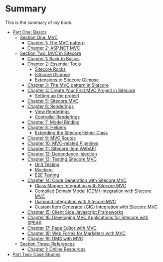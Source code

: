 # Summary

This is the summary of my book.

* [Part One: Basics](https://github.com/SitecoreMVC/theBook/blob/master/Part-1--Basics/README.md)
	* [Section One: MVC](https://github.com/SitecoreMVC/theBook/blob/master/Part-1--Basics/Section-1--MVC/README.md)
		* [Chapter 1: The MVC pattern](https://github.com/SitecoreMVC/theBook/blob/master/Part-1--Basics/Section-1--MVC/Chapter-01--The-MVC-Pattern.md)
		* [Chapter 2: ASP.NET MVC](https://github.com/SitecoreMVC/theBook/blob/master/Part-1--Basics/Section-1--MVC/Chapter-02--ASP-NET-MVC.md)
	* [Section Two: MVC in Sitecore](https://github.com/SitecoreMVC/theBook/blob/master/Part-1--Basics/Section-2--MVC-with-Sitecore/README.md)
		* [Chapter 1: Back to Basics](https://github.com/SitecoreMVC/theBook/blob/master/Part-1--Basics/Section-2--MVC-with-Sitecore/Chapter-01--Back-to-Basics.md)
 		* [Chapter 2: Essential Tools](https://github.com/SitecoreMVC/theBook/blob/master/Part-1--Basics/Section-2--MVC-with-Sitecore/Chapter-02--Essential-Tools.md) 
			* [Sitecore Rocks](https://github.com/SitecoreMVC/theBook/blob/master/Part-1--Basics/Section-2--MVC-with-Sitecore/Chapter-02--Essential-Tools.md#sitecore-rocks)
			* [Sitecore Glimpse](https://github.com/SitecoreMVC/theBook/blob/master/Part-1--Basics/Section-2--MVC-with-Sitecore/Chapter-02--Essential-Tools.md#sitecore-glimpse)
 			* [Extensions to Sitecore Glimpse](https://github.com/SitecoreMVC/theBook/blob/master/Part-1--Basics/Section-2--MVC-with-Sitecore/Chapter-02--Essential-Tools.md#extensions-to-sitecore-glimpse)
		* [Chapter 3: The MVC pattern in Sitecore](https://github.com/SitecoreMVC/theBook/blob/master/Part-1--Basics/Section-2--MVC-with-Sitecore/Chapter-03--The-MVC-Pattern-in-Sitecore.md)
		* [Chapter 4: Create Your First MVC Project in Sitecore](https://github.com/SitecoreMVC/theBook/blob/master/Part-1--Basics/Section-2--MVC-with-Sitecore/Chapter-04--First-MVC-Project.md)
			* [Setting up the project](https://github.com/SitecoreMVC/theBook/blob/master/Part-1--Basics/Section-2--MVC-with-Sitecore/Chapter-04--First-MVC-Project.md#setting-up-the-project)
		* [Chapter 5: Sitecore.MVC](https://github.com/SitecoreMVC/theBook/blob/master/Part-1--Basics/Section-2--MVC-with-Sitecore/Chapter-05--Sitecore-MVC.md)
		* [Chapter 6: Renderings](https://github.com/SitecoreMVC/theBook/blob/master/Part-1--Basics/Section-2--MVC-with-Sitecore/Chapter-06--Renderings.md)
			* [View Renderings](https://github.com/SitecoreMVC/theBook/blob/master/Part-1--Basics/Section-2--MVC-with-Sitecore/Chapter-06--Renderings.md#view-renderings)
			* [Controller Renderings](https://github.com/SitecoreMVC/theBook/blob/master/Part-1--Basics/Section-2--MVC-with-Sitecore/Chapter-06--Renderings.md#controller-renderings)
		* [Chapter 7: Model Binding](https://github.com/SitecoreMVC/theBook/blob/master/Part-1--Basics/Section-2--MVC-with-Sitecore/Chapter-07--Model-Binding.md)
		* [Chapter 8: Helpers](https://github.com/SitecoreMVC/theBook/blob/master/Part-1--Basics/Section-2--MVC-with-Sitecore/Chapter-08--Helpers.md)
			* [Extending the SitecoreHelper Class](https://github.com/SitecoreMVC/theBook/blob/master/Part-1--Basics/Section-2--MVC-with-Sitecore/Chapter-08--Helpers.md#extending-the-sitecorehelper-class)
		* [Chapter 9: MVC Routes](https://github.com/SitecoreMVC/theBook/blob/master/Part-1--Basics/Section-2--MVC-with-Sitecore/Chapter-09--MVC-Routes.md)
		* [Chapter 10: MVC-related Pipelines](https://github.com/SitecoreMVC/theBook/blob/master/Part-1--Basics/Section-2--MVC-with-Sitecore/Chapter-10--MVC-Related-Pipelines.md)
		* [Chapter 11: Sitecore Item WebAPI](https://github.com/SitecoreMVC/theBook/blob/master/Part-1--Basics/Section-2--MVC-with-Sitecore/Chapter-11--Sitecore-Item-WebAPI.md)
		* [Chapter 12: Dependency Injection](https://github.com/SitecoreMVC/theBook/blob/master/Part-1--Basics/Section-2--MVC-with-Sitecore/Chapter-12--Dependency-Injection.md)
		* [Chapter 13: Testing Sitecore MVC](https://github.com/SitecoreMVC/theBook/blob/master/Part-1--Basics/Section-2--MVC-with-Sitecore/Chapter-13--Testing-Sitecore-MVC.md)
			* [Unit Testing](https://github.com/SitecoreMVC/theBook/blob/master/Part-1--Basics/Section-2--MVC-with-Sitecore/Chapter-13--Testing-Sitecore-MVC.md#unit-testing)
			* [Mocking](https://github.com/SitecoreMVC/theBook/blob/master/Part-1--Basics/Section-2--MVC-with-Sitecore/Chapter-13--Testing-Sitecore-MVC.md#mocking)
			* [E2E Testing](https://github.com/SitecoreMVC/theBook/blob/master/Part-1--Basics/Section-2--MVC-with-Sitecore/Chapter-13--Testing-Sitecore-MVC.md#e2e-testing)
		* [Chapter 14: Code Generation with Sitecore MVC](https://github.com/SitecoreMVC/theBook/blob/master/Part-1--Basics/Section-2--MVC-with-Sitecore/Chapter-14--Code-Generation-with-Sitecore-MVC.md)
			* [Glass Mapper Integration with Sitecore MVC](https://github.com/SitecoreMVC/theBook/blob/master/Part-1--Basics/Section-2--MVC-with-Sitecore/Chapter-14--Code-Generation-with-Sitecore-MVC.md#glass-mapper-integration-with-sitecore-mvc)
			* [Compiled Domain Model (CDM) Integration with Sitecore MVC](https://github.com/SitecoreMVC/theBook/blob/master/Part-1--Basics/Section-2--MVC-with-Sitecore/Chapter-14--Code-Generation-with-Sitecore-MVC.md#compiled-domain-model-cdm-integration-with-sitecore-mvc)
			* [Diamond Integration with Sitecore MVC](https://github.com/SitecoreMVC/theBook/blob/master/Part-1--Basics/Section-2--MVC-with-Sitecore/Chapter-14--Code-Generation-with-Sitecore-MVC.md#diamond-integration-with-sitecore-mvc)
			* [Custom Item Generator (CIG) Integration with Sitecore MVC](https://github.com/SitecoreMVC/theBook/blob/master/Part-1--Basics/Section-2--MVC-with-Sitecore/Chapter-14--Code-Generation-with-Sitecore-MVC.md#custom-item-generator-cig-integration-with-sitecore-mvc)
		* [Chapter 15: Client Side Javascript Frameworks](https://github.com/saberone/theBook/blob/master/Part-1--Basics/Section-2--MVC-with-Sitecore/Chapter-15--Client-Side-Javascript-Frameworks.md) 
		* [Chapter 16: Developing MVC Applications for Sitecore with SPEAK]()
		* [Chapter 17: Page Editor with MVC]()
		* [Chapter 18: Web Forms for Marketers with MVC]()
		* [Chapter 19: DMS with MVC]()
	* [Section Three: References](https://github.com/SitecoreMVC/theBook/blob/master/Part-1--Basics/Section-3--References/README.md)
		* [Chapter 1: Online Resources](https://github.com/SitecoreMVC/theBook/blob/master/Part-1--Basics/Section-3--References/Chapter-1--Online-Resources.md)
* [Part Two: Case Studies](https://github.com/SitecoreMVC/theBook/blob/master/Part-2--Case-Studies-README.md)

